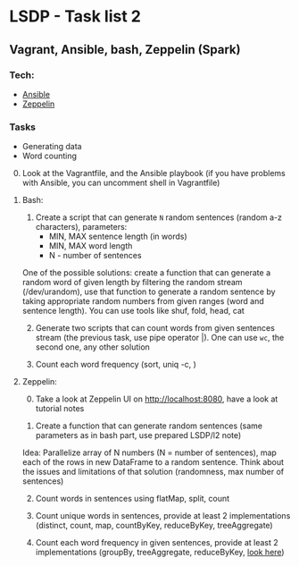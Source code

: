 # LSDP - Task list 2

## Vagrant, Ansible, bash, Zeppelin (Spark)

### Tech:

* [Ansible](https://www.ansible.com/)
* [Zeppelin](https://zeppelin.apache.org/)

### Tasks

* Generating data
* Word counting

0. Look at the Vagrantfile, and the Ansible playbook (if you have problems with Ansible, you can uncomment shell in Vagrantfile)

1. Bash:

	1. Create a script that can generate ```N``` random sentences (random a-z characters), parameters:
		- MIN, MAX sentence length (in words)
		- MIN, MAX word length
		- N - number of sentences
	
	One of the possible solutions: create a function that can generate a random word of given length by filtering the random stream (/dev/urandom), use that function to generate a random sentence by taking appropriate random numbers from given ranges (word and sentence length). You can use tools like shuf, fold, head, cat

	2. Generate two scripts that can count words from given sentences stream (the previous task, use pipe operator |). One can use ```wc```, the second one, any other solution

	3. Count each word frequency (sort, uniq -c, )


2. Zeppelin:

	0. Take a look at Zeppelin UI on [http://localhost:8080](http://localhost:8080), have a look at tutorial notes

	1. Create a function that can generate random sentences (same parameters as in bash part, use prepared LSDP/l2 note)
	
	Idea: Parallelize array of N numbers (N = number of sentences), map each of the rows in new DataFrame to a random sentence. Think about the issues and limitations of that solution (randomness, max number of sentences)

	2. Count words in sentences using flatMap, split, count

	3. Count unique words in sentences, provide at least 2 implementations (distinct, count, map, countByKey, reduceByKey, treeAggregate)

	4. Count each word frequency in given sentences, provide at least 2 implementations (groupBy, treeAggregate, reduceByKey, [look here](https://databricks.gitbooks.io/databricks-spark-knowledge-base/content/best_practices/prefer_reducebykey_over_groupbykey.html))
